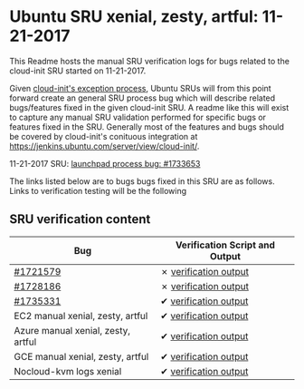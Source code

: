 Ubuntu SRU xenial, zesty, artful: 11-21-2017
=====
This Readme hosts the manual SRU verification logs for bugs related to the cloud-init SRU started on 11-21-2017.

Given [cloud-init's exception process](https://wiki.ubuntu.com/CloudinitUpdates), Ubuntu SRUs will from this point forward create an general SRU process bug which will describe related bugs/features fixed in the given cloud-init SRU. A readme like this will exist to capture any manual SRU validation performed for specific bugs or features fixed in the SRU. Generally most of the features and bugs should be covered by cloud-init's conituous integration at https://jenkins.ubuntu.com/server/view/cloud-init/.


11-21-2017 SRU: [launchpad process bug: #1733653](https://pad.lv/1733653)


The links listed below are to bugs bugs fixed in this SRU are as follows. Links to verification testing will be the following


## SRU verification content
| Bug | Verification Script and Output |
| -------- |  -------- |
| [#1721579](https://pad.lv/1721579) | ✗ [verification output](../bugs/lp-1721579.txt) |
| [#1728186](https://pad.lv/1728186) | ✗ [verification output](../bugs/lp-1728186.txt) |
| [#1735331](https://pad.lv/1735331) | ✔ [verification output](../bugs/lp-1735331.txt) |
| EC2 manual xenial, zesty, artful | ✔ [verification output](../manual/ec2-sru-17.1.46.txt) |
| Azure manual xenial, zesty, artful | ✔ [verification output](../manual/azure-sru-17.1.46.txt) |
| GCE manual xenial, zesty, artful | ✔ [verification output](../manual/gce-sru-17.1.46.txt) |
| Nocloud-kvm logs xenial | ✔ [verification output](../manual/manual/nocloud-kvm-sru-17.1.46.txt) |
